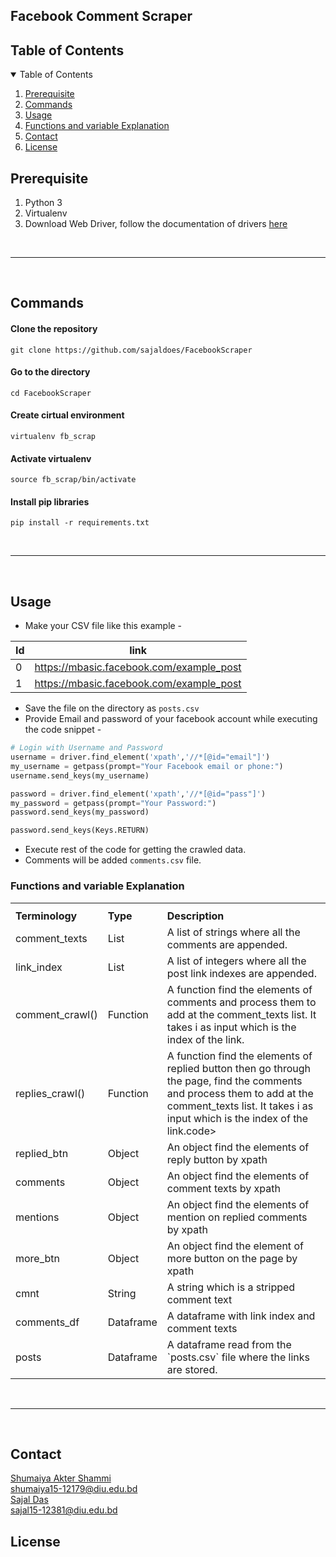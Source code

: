 ## Facebook Comment Scraper

<!--TABLE of contents-->
<h2> Table of Contents </h2>
<details open="open">
  <summary>Table of Contents</summary>
  <ol>
    <li><a href="#Prerequisite">Prerequisite</a></li>
    <li><a href="#Commands">Commands</a></li>
    <li><a href="#Usage">Usage</a></li>
    <li><a href="#Explanation">Functions and variable Explanation</a></li>
    <li><a href="#Contact">Contact</a></li>
    <li><a href="#license">License</a></li>
  </ol>
</details>

<!--TABLE of contents //-->

## Prerequisite
1. Python 3
2. Virtualenv
3. Download Web Driver, follow the documentation of drivers [here](https://pypi.org/project/selenium/)
<br>
<hr>
<br>

## Commands

#### Clone the repository
```
git clone https://github.com/sajaldoes/FacebookScraper
```

#### Go to the directory
```
cd FacebookScraper
```

#### Create cirtual environment
```
virtualenv fb_scrap
```

#### Activate virtualenv
```
source fb_scrap/bin/activate
```
#### Install pip libraries
```
pip install -r requirements.txt
```

<br>
<hr>
<br>

## Usage

* Make your CSV file like this example - 

| Id      | link |
| ----------- | ----------- |
| 0     |  https://mbasic.facebook.com/example_post      |
| 1   | https://mbasic.facebook.com/example_post       |

* Save the file on the directory as `posts.csv`
* Provide Email and password of your facebook account while executing the code snippet - 

```python
# Login with Username and Password
username = driver.find_element('xpath','//*[@id="email"]')
my_username = getpass(prompt="Your Facebook email or phone:")
username.send_keys(my_username)

password = driver.find_element('xpath','//*[@id="pass"]')
my_password = getpass(prompt="Your Password:")
password.send_keys(my_password)

password.send_keys(Keys.RETURN)
```
* Execute rest of the code for getting the crawled data.
* Comments will be added `comments.csv` file.

<h3 id="scraperParameters"> Functions and variable Explanation </h3>
<table>
<th>
<tr>
<td> <b>Terminology</b> </td>
<td> <b>Type</b> </td>
<td> <b>Description</b> </td>
</tr>
</th>

<tr>
<td>
comment_texts
</td>
<td>
List
</td>
<td>
A list of strings where all the comments are appended.
</td>
</tr>

<tr>
<td>
link_index
</td>
<td>
List
</td>
<td>
A list of integers where all the post link indexes are appended.
</td>
</tr>

<tr>
<td>
comment_crawl()
</td>
<td>
Function
</td>
<td>
A function find the elements of comments and process them to add at the comment_texts list. It takes i as input which is the index of the link.
</td>
</tr>

<tr>
<td>
replies_crawl()
</td>
<td>
Function
</td>
<td>
A function find the elements of replied button then go through the page, find the comments and process them to add at the comment_texts list. It takes i as input which is the index of the link.code>
</td>
</tr>

<tr>
<td>
replied_btn
</td>
<td>
Object
</td>
<td>
An object find the elements of reply button by xpath
 </code>
</td>
</tr>

<tr>
<td>
comments
</td>
<td>
Object
</td>
<td>
An object find the elements of comment texts by xpath
 </code>
</td>
</tr>

<tr>
<td>
mentions
</td>
<td>
Object
</td>
<td>
An object find the elements of mention on replied comments by xpath
 </code>
</td>
</tr>

<tr>
<td>
more_btn
</td>
<td>
Object
</td>
<td>
An object find the element of more button on the page by xpath
</td>
</tr>

<tr>
<td>
cmnt
</td>
<td>
String
</td>
<td>
A string which is a stripped comment text
 </code>
</td>
</tr>

<tr>
<td>
comments_df
</td>
<td>
Dataframe
</td>
<td>
A dataframe with link index and comment texts
 </code>
</td>
</tr>

<tr>
<td>
posts
</td>
<td>
Dataframe
</td>
<td>
A dataframe read from the `posts.csv` file where the links are stored.
 </code>
</td>
</tr>
</table>

<br>
<hr>
<br>


## Contact

[Shumaiya Akter Shammi](https://github.com/Shammi179)<br>
shumaiya15-12179@diu.edu.bd <br>
[Sajal Das](https://github.com/sajaldoes)<br>
sajal15-12381@diu.edu.bd <br>

## License
